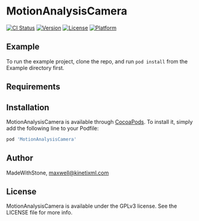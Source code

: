 # MotionAnalysisCamera

[![CI Status](https://img.shields.io/travis/MadeWithStone/MotionAnalysisCamera.svg?style=flat)](https://travis-ci.org/MadeWithStone/MotionAnalysisCamera)
[![Version](https://img.shields.io/cocoapods/v/MotionAnalysisCamera.svg?style=flat)](https://cocoapods.org/pods/MotionAnalysisCamera)
[![License](https://img.shields.io/cocoapods/l/MotionAnalysisCamera.svg?style=flat)](https://cocoapods.org/pods/MotionAnalysisCamera)
[![Platform](https://img.shields.io/cocoapods/p/MotionAnalysisCamera.svg?style=flat)](https://cocoapods.org/pods/MotionAnalysisCamera)

## Example

To run the example project, clone the repo, and run `pod install` from the Example directory first.

## Requirements

## Installation

MotionAnalysisCamera is available through [CocoaPods](https://cocoapods.org). To install
it, simply add the following line to your Podfile:

```ruby
pod 'MotionAnalysisCamera'
```

## Author

MadeWithStone, maxwell@kinetixml.com

## License

MotionAnalysisCamera is available under the GPLv3 license. See the LICENSE file for more info.

